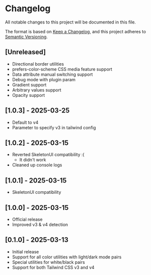 # Changelog

All notable changes to this project will be documented in this file.

The format is based on [Keep a Changelog](https://keepachangelog.com/en/1.1.0/),
and this project adheres to [Semantic Versioning](https://semver.org/spec/v2.0.0.html).

## [Unreleased]

- Directional border utilities
- prefers-color-scheme CSS media feature support
- Data attribute manual switching support
- Debug mode with plugin param
- Gradient support
- Arbitrary values support
- Opacity support

## [1.0.3] - 2025-03-25

- Default to v4
- Parameter to specify v3 in tailwind config

## [1.0.2] - 2025-03-15

- Reverted SkeletonUI compatibility :(
    - It didn't work
- Cleaned up console logs

## [1.0.1] - 2025-03-15

- SkeletonUI compatibility

## [1.0.0] - 2025-03-15

- Official release
- Improved v3 & v4 detection

## [0.1.0] - 2025-03-13

- Initial release
- Support for all color utilities with light/dark mode pairs
- Special utilities for white/black pairs 
- Support for both Tailwind CSS v3 and v4
